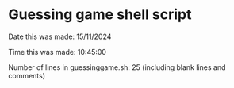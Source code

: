 # Guessing game shell script
Date this was made: 15/11/2024

Time this was made: 10:45:00


Number of lines in guessinggame.sh: 25 (including blank lines and comments)
